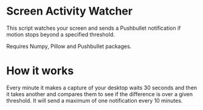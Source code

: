 # Screen Activity Watcher

This script watches your screen and sends a Pushbullet notification if motion stops beyond a specified threshold.

Requires Numpy, Pillow and Pushbullet packages.

# How it works

Every minute it makes a capture of your desktop waits 30 seconds and then it takes another and compares them to see if the difference is over a given threshold. It will send a maximum of one notification every 10 minutes.
